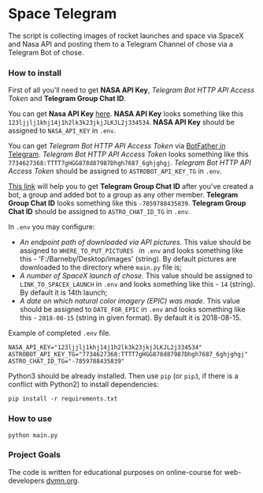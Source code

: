 # Space Telegram

The script is collecting images of rocket launches and space via SpaceX and Nasa API and posting them to a Telegram Channel of chose via a Telegram Bot of chose.

### How to install

First of all you'll need to get **NASA API Key**, *Telegram Bot HTTP API Access Token* and **Telegram Group Chat ID**.

You can get **Nasa API Key** [here](https://api.nasa.gov/).
**NASA API Key** looks something like this `123ljjlj1khj14j1h2lk3k23jkjJLKJL2j334534`.
**NASA API Key** should be assigned to `NASA_API_KEY` in `.env`.

You can get *Telegram Bot HTTP API Access Token* via [BotFather in Telegram](https://telegram.im/BotFather).
*Telegram Bot HTTP API Access Token* looks something like this `7734627368:TTTT7gHGG878d87987Dhgh7687_6ghjghgj`.
*Telegram Bot HTTP API Access Token* should be assigned to `ASTROBOT_API_KEY_TG` in `.env`.

[This link](https://stackoverflow.com/questions/32423837/telegram-bot-how-to-get-a-group-chat-id) will help you to get **Telegram Group Chat ID** after you've created a bot, a group and added bot to a group as any other member.
**Telegram Group Chat ID** looks something like this `-7859788435839`.
**Telegram Group Chat ID** should be assigned to `ASTRO_CHAT_ID_TG` in `.env`.

In `.env` you may configure:

* *An endpoint path of downloaded via API pictures.* This value should be assigned to `WHERE_TO_PUT_PICTURES ` in `.env` and looks something like this - 'F:/Barneby/Desktop/images' (string). By default pictures are downloaded to the directory where `main.py` file is;
* *A number of SpaceX launch of chose.* This value should be assigned to `LINK_TO_SPACEX_LAUNCH` in `.env` and looks something like this - `14` (string). By default it is 14th launch;
* *A date on which natural color imagery (EPIC) was made.* This value should be assigned to `DATE_FOR_EPIC` in `.env` and looks something like this - `2018-08-15` (string in given format). By default it is 2018-08-15.

Example of completed `.env` file.

```
NASA_API_KEY="123ljjlj1khj14j1h2lk3k23jkjJLKJL2j334534"
ASTROBOT_API_KEY_TG="7734627368:TTTT7gHGG878d87987Dhgh7687_6ghjghgj"
ASTRO_CHAT_ID_TG="-7859788435839"
```

Python3 should be already installed.
Then use `pip` (or `pip3`, if there is a conflict with Python2) to install dependencies:
```
pip install -r requirements.txt
```

### How to use

```
python main.py
```

### Project Goals

The code is written for educational purposes on online-course for web-developers [dvmn.org](https://dvmn.org/).